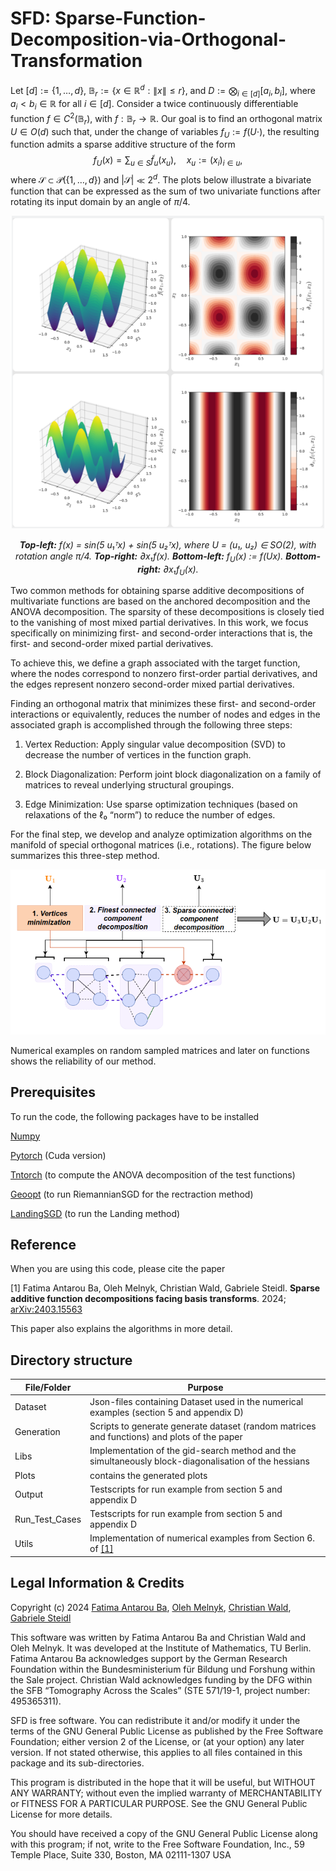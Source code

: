 # SFD: Sparse-Function-Decomposition-via-Orthogonal-Transformation

Let $[d]:=\{1, \ldots, d\}$, $\mathbb B_r:=\{x \in \mathbb{R}^d: \|x\|\le r\}$, and $D := \bigotimes_{i \in [d]} [a_i, b_i]$, where $a_i < b_i \in \mathbb{R}$ for all $i \in [d]$. Consider a twice continuously differentiable function $f \in C^2(\mathbb B_r)$, with $f:\mathbb B_r \to \mathbb R$. Our goal is to find an orthogonal matrix $U \in O(d)$ such that, under the change of variables $f_U := f(U \cdot)$, the resulting function admits a sparse additive structure of the form 
 $$f_U(x) = \sum_{u \in S} \tilde f_u(x_u) , \quad x_u := (x_i)_{i \in u},$$
where $\mathcal{S} \subset \mathcal{P}(\{1, \ldots, d\})$ and $|\mathcal{S}| \ll 2^d$.
The plots below illustrate a bivariate function that can be expressed as the sum of two univariate functions after rotating its input domain by an angle of $\pi/4$.

<p align="center">
  <img src="https://github.com/fatima0111/Sparse-Function-Decomposition-via-Orthogonal-Transformation/blob/main/Plots/Bivariate_functions/all_f2.png?raw=true" width="500" height="500">
</p>
<p align="center">
  <em>
    <strong>Top-left:</strong> f(x) = sin(5 u₁ᵀx) + sin(5 u₂ᵀx), where U = (u₁, u₂) ∈ SO(2), with rotation angle π/4.  
    <strong>Top-right:</strong> ∂x₁f(x).  
    <strong>Bottom-left:</strong> f<sub>U</sub>(x) := f(Ux).  
    <strong>Bottom-right:</strong> ∂x₁f<sub>U</sub>(x).
  </em>
</p>
Two common methods for obtaining sparse additive decompositions of multivariate functions are based on the anchored decomposition and the ANOVA decomposition. The sparsity of these decompositions is closely tied to the vanishing of most mixed partial derivatives. In this work, we focus specifically on minimizing first- and second-order interactions that is, the first- and second-order mixed partial derivatives.

To achieve this, we define a graph associated with the target function, where the nodes correspond to nonzero first-order partial derivatives, and the edges represent nonzero second-order mixed partial derivatives.

Finding an orthogonal matrix that minimizes these first- and second-order interactions or equivalently, reduces the number of nodes and edges in the associated graph is accomplished through the following three steps:

   1. Vertex Reduction: Apply singular value decomposition (SVD) to decrease the number of vertices in the function graph.

   2. Block Diagonalization: Perform joint block diagonalization on a family of matrices to reveal underlying structural groupings.

   3. Edge Minimization: Use sparse optimization techniques (based on relaxations of the ℓ₀ “norm”) to reduce the number of edges.

For the final step, we develop and analyze optimization algorithms on the manifold of special orthogonal matrices (i.e., rotations). The figure below summarizes this three-step method.
 
<p align="center">
<img src="https://github.com/fatima0111/Sparse-Function-Decomposition-via-Orthogonal-Transformation/blob/main/Plots/3_step_optimization.png">
</p>
Numerical examples on random sampled matrices and later on functions shows the reliability of our method.

## Prerequisites
To run the code, the following packages have to be installed

 [Numpy](https://numpy.org/citing-numpy/)
 
 [Pytorch](https://pytorch.org/) (Cuda version)
 
 [Tntorch](https://tntorch.readthedocs.io/en/latest/) (to compute the ANOVA decomposition of the test functions)
 
 [Geoopt](https://geoopt.readthedocs.io/en/latest/manifolds.html) (to run RiemannianSGD for the rectraction method)
 
 [LandingSGD](https://github.com/pierreablin/landing) (to run the Landing method)
 

## Reference

When you are using this code, please cite the paper

<a id="1">[1]</a> Fatima Antarou Ba, Oleh Melnyk, Christian Wald, Gabriele Steidl. **Sparse additive function decompositions facing basis transforms**. 
2024; [arXiv:2403.15563](https://arxiv.org/abs/2403.15563) 

This paper also explains the algorithms in more detail.

## Directory structure

| File/Folder      | Purpose                                                                                             |
| -------------    |-----------------------------------------------------------------------------------------------------|   
| Dataset          | Json-files containing Dataset used in the numerical examples (section 5 and appendix D)             |
| Generation       | Scripts to generate generate dataset (random matrices and functions) and plots of the paper         |
| Libs             | Implementation of the gid-search method and the simultaneously block-diagonalisation of the hessians|
| Plots            | contains the generated plots                                                                        |
| Output           | Testscripts for run example from section 5 and appendix D                                           |  
| Run_Test_Cases   | Testscripts for run example from section 5 and appendix D                                           |  
| Utils            | Implementation of numerical examples from Section 6. of [[1]](#1)                                   |


## Legal Information & Credits

Copyright (c) 2024 [Fatima Antarou Ba](https://www.tu.berlin/imageanalysis/ueber-uns/team), [Oleh Melnyk](https://olehmelnyk.xyz/), [Christian Wald](https://www.tu.berlin/imageanalysis/ueber-uns/team), [Gabriele Steidl](https://page.math.tu-berlin.de/~steidl/)

This software was written by Fatima Antarou Ba and Christian Wald and Oleh Melnyk. It was developed at the Institute of Mathematics, TU Berlin. Fatima Antarou Ba acknowledges support by the German Research Foundation within the Bundesministerium für Bildung und Forshung within the Sale project. Christian Wald acknowledges funding by the DFG within the SFB “Tomography Across the Scales” (STE 571/19-1, project
number: 495365311).

SFD is free software. You can redistribute it and/or modify it under the terms of the GNU General Public License as published by the Free Software Foundation; either version 2 of the License, or (at your option) any later version. If not stated otherwise, this applies to all files contained in this package and its sub-directories.

This program is distributed in the hope that it will be useful, but WITHOUT ANY WARRANTY; without even the implied warranty of MERCHANTABILITY or FITNESS FOR A PARTICULAR PURPOSE. See the GNU General Public License for more details.

You should have received a copy of the GNU General Public License along with this program; if not, write to the Free Software Foundation, Inc., 59 Temple Place, Suite 330, Boston, MA 02111-1307 USA
